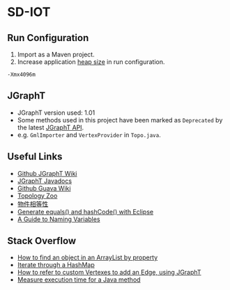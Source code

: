 # SD-IOT

## Run Configuration
1. Import as a Maven project.
2. Increase application [heap size] in run configuration.
```
-Xmx4096m
```

## JGraphT
* JGraphT version used: 1.01
* Some methods used in this project have been marked as `Deprecated` by the latest [JGraphT API].
* e.g. `GmlImporter` and `VertexProvider` in `Topo.java`.

## Useful Links
- [Github JGraphT Wiki](https://github.com/jgrapht/jgrapht/wiki)
- [JGraphT Javadocs](http://jgrapht.org/javadoc/)
- [Github Guava Wiki](https://github.com/google/guava/wiki)
- [Topology Zoo](http://www.topology-zoo.org/dataset.html)
- [物件相等性](https://openhome.cc/Gossip/JavaEssence/ObjectEquality.html)
- [Generate equals() and hashCode() with Eclipse](http://www.baeldung.com/java-eclipse-equals-and-hashcode)
- [A Guide to Naming Variables](https://a-nickels-worth.blogspot.tw/2016/04/a-guide-to-naming-variables.html)

## Stack Overflow
- [How to find an object in an ArrayList by property](https://stackoverflow.com/questions/17526608/how-to-find-an-object-in-an-arraylist-by-property)
- [Iterate through a HashMap](https://stackoverflow.com/questions/1066589/iterate-through-a-hashmap)
- [How to refer to custom Vertexes to add an Edge, using JGraphT](https://stackoverflow.com/questions/23837638/how-to-refer-to-custom-vertexes-to-add-an-edge-using-jgrapht)
- [Measure execution time for a Java method](https://stackoverflow.com/questions/3382954/measure-execution-time-for-a-java-method)

[heap size]: https://stackoverflow.com/questions/15313393/how-to-increase-application-heap-size-in-eclipse
[JGraphT API]: http://jgrapht.org/javadoc/deprecated-list.html
